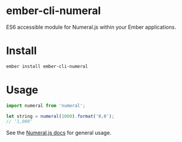 # ember-cli-numeral

ES6 accessible module for Numeral.js within your Ember applications.

# Install

```bash
ember install ember-cli-numeral
```

# Usage

```javascript
import numeral from 'numeral';

let string = numeral(1000).format('0,0');
// '1,000'
```

See the [Numeral.js docs](http://numeraljs.com/) for general usage.
